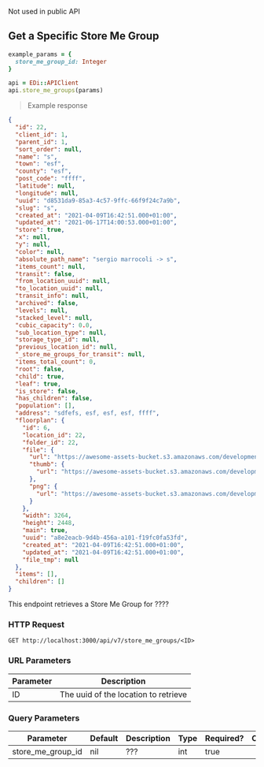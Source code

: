 
Not used in public API
## Get a Specific Store Me Group

```ruby
example_params = {
  store_me_group_id: Integer
}

api = EDi::APIClient
api.store_me_groups(params)
```

> Example response

```json
{
  "id": 22,
  "client_id": 1,
  "parent_id": 1,
  "sort_order": null,
  "name": "s",
  "town": "esf",
  "county": "esf",
  "post_code": "ffff",
  "latitude": null,
  "longitude": null,
  "uuid": "d8531da9-85a3-4c57-9ffc-66f9f24c7a9b",
  "slug": "s",
  "created_at": "2021-04-09T16:42:51.000+01:00",
  "updated_at": "2021-06-17T14:00:53.000+01:00",
  "store": true,
  "x": null,
  "y": null,
  "color": null,
  "absolute_path_name": "sergio marrocoli -> s",
  "items_count": null,
  "transit": false,
  "from_location_uuid": null,
  "to_location_uuid": null,
  "transit_info": null,
  "archived": false,
  "levels": null,
  "stacked_level": null,
  "cubic_capacity": 0.0,
  "sub_location_type": null,
  "storage_type_id": null,
  "previous_location_id": null,
  "_store_me_groups_for_transit": null,
  "items_total_count": 0,
  "root": false,
  "child": true,
  "leaf": true,
  "is_store": false,
  "has_children": false,
  "population": [],
  "address": "sdfefs, esf, esf, esf, ffff",
  "floorplan": {
    "id": 6,
    "location_id": 22,
    "folder_id": 22,
    "file": {
      "url": "https://awesome-assets-bucket.s3.amazonaws.com/development/uploads/floorplan/file/6/20210217_081919.jpg",
      "thumb": {
        "url": "https://awesome-assets-bucket.s3.amazonaws.com/development/uploads/floorplan/file/6/thumb_20210217_081919_thumb.png"
      },
      "png": {
        "url": "https://awesome-assets-bucket.s3.amazonaws.com/development/uploads/floorplan/file/6/png_20210217_081919_png.png"
      }
    },
    "width": 3264,
    "height": 2448,
    "main": true,
    "uuid": "a8e2eacb-9d4b-456a-a101-f19fc0fa53fd",
    "created_at": "2021-04-09T16:42:51.000+01:00",
    "updated_at": "2021-04-09T16:42:51.000+01:00",
    "file_tmp": null
  },
  "items": [],
  "children": []
}
```

This endpoint retrieves a Store Me Group for ????

### HTTP Request

`GET http://localhost:3000/api/v7/store_me_groups/<ID>`

### URL Parameters

Parameter | Description
--------- | -----------
ID | The uuid of the location to retrieve

### Query Parameters

Parameter | Default | Description | Type | Required? | Options
--------- | ------- | ----------- | ---- | -------- | -------
store_me_group_id | nil | ??? | int | true |
